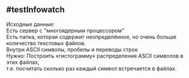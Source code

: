 #testInfowatch
---
Исходные данные:   
Есть сервер с "многоядерным процессором"   
Есть папка, которая содержит неопределённое, но очень больше количество текстовых файлов.   
Внутри ASCII символы, пробелы и переводы строк   
Нужно: Построить «гистограмму» распределения ASCII символов в этих файлах,    
т.е. посчитать сколько раз каждый символ встречается в файлах.

